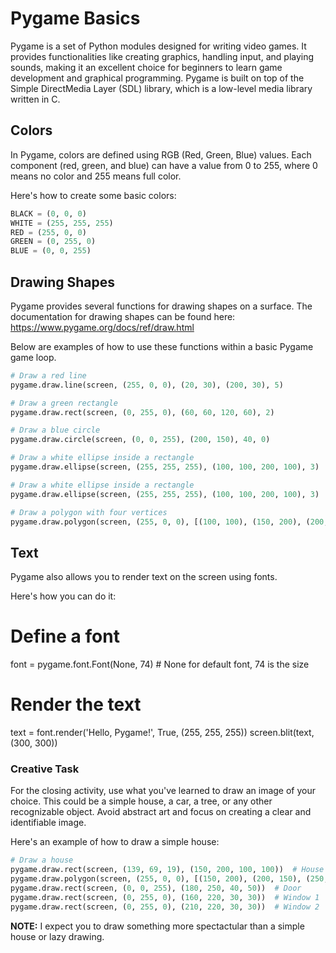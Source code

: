 # Pygame Basics

Pygame is a set of Python modules designed for writing video games. It provides functionalities like creating graphics, handling input, and playing sounds, 
making it an excellent choice for beginners to learn game development and graphical programming. Pygame is built on top of the Simple DirectMedia Layer (SDL) library, 
which is a low-level media library written in C.

## Colors

In Pygame, colors are defined using RGB (Red, Green, Blue) values. Each component (red, green, and blue) can have a value from 0 to 255, where 0 means no color and 255 
means full color. 

Here's how to create some basic colors:

```python
BLACK = (0, 0, 0)
WHITE = (255, 255, 255)
RED = (255, 0, 0)
GREEN = (0, 255, 0)
BLUE = (0, 0, 255)
```

## Drawing Shapes

Pygame provides several functions for drawing shapes on a surface. The documentation for drawing shapes can be found here: https://www.pygame.org/docs/ref/draw.html

Below are examples of how to use these functions within a basic Pygame game loop.

```python
# Draw a red line
pygame.draw.line(screen, (255, 0, 0), (20, 30), (200, 30), 5)

# Draw a green rectangle
pygame.draw.rect(screen, (0, 255, 0), (60, 60, 120, 60), 2)

# Draw a blue circle
pygame.draw.circle(screen, (0, 0, 255), (200, 150), 40, 0)

# Draw a white ellipse inside a rectangle
pygame.draw.ellipse(screen, (255, 255, 255), (100, 100, 200, 100), 3)

# Draw a white ellipse inside a rectangle
pygame.draw.ellipse(screen, (255, 255, 255), (100, 100, 200, 100), 3)

# Draw a polygon with four vertices
pygame.draw.polygon(screen, (255, 0, 0), [(100, 100), (150, 200), (200, 100), (250, 200)], 0)

```

## Text

Pygame also allows you to render text on the screen using fonts. 

Here's how you can do it:

# Define a font
font = pygame.font.Font(None, 74)  # None for default font, 74 is the size

# Render the text
text = font.render('Hello, Pygame!', True, (255, 255, 255))
screen.blit(text, (300, 300))

### Creative Task

For the closing activity, use what you've learned to draw an image of your choice. This could be a simple house, a car, a tree, 
or any other recognizable object. Avoid abstract art and focus on creating a clear and identifiable image. 

Here's an example of how to draw a simple house:

```python
# Draw a house
pygame.draw.rect(screen, (139, 69, 19), (150, 200, 100, 100))  # House base
pygame.draw.polygon(screen, (255, 0, 0), [(150, 200), (200, 150), (250, 200)])  # Roof
pygame.draw.rect(screen, (0, 0, 255), (180, 250, 40, 50))  # Door
pygame.draw.rect(screen, (0, 255, 0), (160, 220, 30, 30))  # Window 1
pygame.draw.rect(screen, (0, 255, 0), (210, 220, 30, 30))  # Window 2
```

**NOTE:** I expect you to draw something more spectactular than a simple house or lazy drawing.
